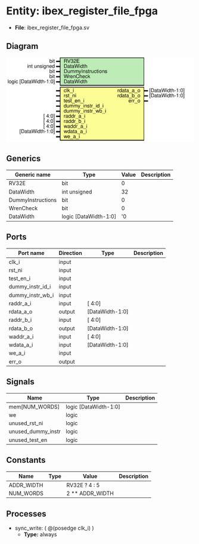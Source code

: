 # Entity: ibex_register_file_fpga

- **File**: ibex_register_file_fpga.sv

## Diagram

![Diagram](../svg/ibex_register_file_fpga.svg "Diagram")

## Generics

| Generic name      | Type                  | Value | Description |
| ----------------- | --------------------- | ----- | ----------- |
| RV32E             | bit                   | 0     |             |
| DataWidth         | int unsigned          | 32    |             |
| DummyInstructions | bit                   | 0     |             |
| WrenCheck         | bit                   | 0     |             |
| DataWidth         | logic [DataWidth-1:0] | '0    |             |

## Ports

| Port name        | Direction | Type            | Description |
| ---------------- | --------- | --------------- | ----------- |
| clk_i            | input     |                 |             |
| rst_ni           | input     |                 |             |
| test_en_i        | input     |                 |             |
| dummy_instr_id_i | input     |                 |             |
| dummy_instr_wb_i | input     |                 |             |
| raddr_a_i        | input     | [ 4:0]          |             |
| rdata_a_o        | output    | [DataWidth-1:0] |             |
| raddr_b_i        | input     | [ 4:0]          |             |
| rdata_b_o        | output    | [DataWidth-1:0] |             |
| waddr_a_i        | input     | [ 4:0]          |             |
| wdata_a_i        | input     | [DataWidth-1:0] |             |
| we_a_i           | input     |                 |             |
| err_o            | output    |                 |             |

## Signals

| Name               | Type                  | Description |
| ------------------ | --------------------- | ----------- |
| mem[NUM_WORDS]     | logic [DataWidth-1:0] |             |
| we                 | logic                 |             |
| unused_rst_ni      | logic                 |             |
| unused_dummy_instr | logic                 |             |
| unused_test_en     | logic                 |             |

## Constants

| Name       | Type | Value             | Description |
| ---------- | ---- | ----------------- | ----------- |
| ADDR_WIDTH |      | RV32E ? 4 : 5     |             |
| NUM_WORDS  |      | 2 \*\* ADDR_WIDTH |             |

## Processes

- sync_write: ( @(posedge clk_i) )
  - **Type:** always
